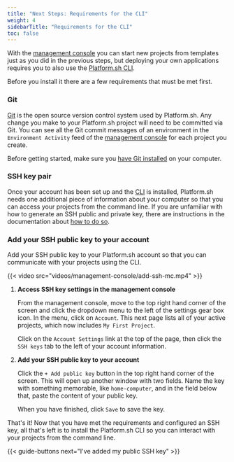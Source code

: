 ```yaml
---
title: "Next Steps: Requirements for the CLI"
weight: 4
sidebarTitle: "Requirements for the CLI"
toc: false
---
```


With the [management console](/administration/web.md) you can start new projects from templates just as you did in the previous steps, but deploying your own applications requires you to also use the [Platform.sh CLI](/development/cli.md).

Before you install it there are a few requirements that must be met first.

### Git

[Git](/development/tools.md#git) is the open source version control system used by Platform.sh. Any change you make to your Platform.sh project will need to be committed via Git. You can see all the Git commit messages of an environment in the `Environment Activity` feed of the [management console](/administration/web.md) for each project you create.

Before getting started, make sure you [have Git installed](https://git-scm.com/) on your computer.

### SSH key pair

Once your account has been set up and the [CLI](/development/cli.md) is installed, Platform.sh needs one additional piece of information about your computer so that you can access your projects from the command line.
If you are unfamiliar with how to generate an SSH public and private key, there are instructions in the documentation about [how to do so](/development/tools.md#ssh).

### Add your SSH public key to your account

Add your SSH public key to your Platform.sh account so that you can communicate with your projects using the CLI.

{{< video src="videos/management-console/add-ssh-mc.mp4" >}}

1. **Access SSH key settings in the management console**

    From the management console, move to the top right hand corner of the screen and click the dropdown menu to the left of the settings gear box icon. In the menu, click on `Account`. This next page lists all of your active projects, which now includes `My First Project`.

    Click on the `Account Settings` link at the top of the page, then click the `SSH keys` tab to the left of your account information.

2. **Add your SSH public key to your account**

    Click the `+ Add public key` button in the top right hand corner of the screen. This will open up another window with two fields. Name the key with something memorable, like `home-computer`, and in the field below that, paste the content of your public key.

    When you have finished, click `Save` to save the key.


That's it! Now that you have met the requirements and configured an SSH key, all that's left is to install the Platform.sh CLI so you can interact with your projects from the command line.

{{< guide-buttons next="I've added my public SSH key" >}}
